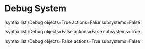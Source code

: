 <!-- MOOSE Documentation Stub: Remove this when content is added. -->


# Debug System

!syntax list /Debug objects=True actions=False subsystems=False

!syntax list /Debug objects=False actions=False subsystems=True

!syntax list /Debug objects=False actions=True subsystems=False

